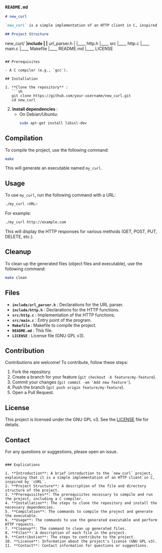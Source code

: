 ### `README.md`

```markdown
# new_curl

`new_curl` is a simple implementation of an HTTP client in C, inspired by `cURL`. This project allows you to perform basic HTTP requests (GET, POST, PUT, DELETE, etc.) and handle HTTP responses. It also includes basic support for FTP, TELNET, and SSH requests.

## Project Structure

```
new_curl/
|____include
|         |____ url_parser.h
|         |____ http.h
|____ src
          |____ http.c
          |____ main.c
|____ Makefile
|____ README.md
|____ LICENSE
```

## Prerequisites

- A C compiler (e.g., `gcc`).

## Installation

1. **Clone the repository** :
   ```sh
   git clone https://github.com/your-username/new_curl.git
   cd new_curl
   ```

2. **Install dependencies** :
   - On Debian/Ubuntu:
     ```sh
     sudo apt-get install libssl-dev
     ```

## Compilation

To compile the project, use the following command:

```sh
make
```

This will generate an executable named `my_curl`.

## Usage

To use `my_curl`, run the following command with a URL:

```sh
./my_curl <URL>
```

For example:

```sh
./my_curl http://example.com
```

This will display the HTTP responses for various methods (GET, POST, PUT, DELETE, etc.).

## Cleanup

To clean up the generated files (object files and executable), use the following command:

```sh
make clean
```

## Files

- **`include/url_parser.h`** : Declarations for the URL parser.
- **`include/http.h`** : Declarations for the HTTP functions.
- **`src/http.c`** : Implementation of the HTTP functions.
- **`src/main.c`** : Entry point of the program.
- **`Makefile`** : Makefile to compile the project.
- **`README.md`** : This file.
- **`LICENSE`** : License file (GNU GPL v3).

## Contribution

Contributions are welcome! To contribute, follow these steps:

1. Fork the repository.
2. Create a branch for your feature (`git checkout -b feature/my-feature`).
3. Commit your changes (`git commit -am 'Add new feature'`).
4. Push the branch (`git push origin feature/my-feature`).
5. Open a Pull Request.

## License

This project is licensed under the GNU GPL v3. See the [LICENSE](LICENSE) file for details.

## Contact

For any questions or suggestions, please open an issue.
```

### Explications

1. **Introduction**: A brief introduction to the `new_curl` project, explaining that it is a simple implementation of an HTTP client in C, inspired by `cURL`.
2. **Project Structure**: A description of the file and directory structure of the project.
3. **Prerequisites**: The prerequisites necessary to compile and run the project, including a C compiler.
4. **Installation**: The steps to clone the repository and install the necessary dependencies.
5. **Compilation**: The commands to compile the project and generate the executable.
6. **Usage**: The commands to use the generated executable and perform HTTP requests.
7. **Cleanup**: The command to clean up generated files.
8. **Files**: A description of each file in the project.
9. **Contribution**: The steps to contribute to the project.
10. **License**: Information about the project's license (GNU GPL v3).
11. **Contact**: Contact information for questions or suggestions.
